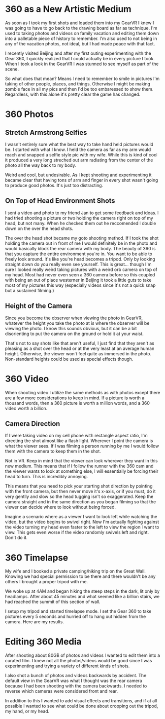 <!-- ---
layout: post
title: "Doccumenting Vacation in 360 with Samsung's Gear 360"
date: 2017-09-26 3:39:06 -0400
--- -->

# 360 as a New Artistic Medium

As soon as I took my first shots and loaded them into my GearVR I knew I was going to have to go back to the drawing board as far as technique.  I'm used to taking photos and videos on family vacation and editing them down into a palletable piece of history to remember.  I'm also used to not being in any of the vacation photos, not ideal, but I had made peace with that fact.  

I recently visited Beijing and after my first outing experimenting with the Gear 360, I quickly realized that I could actually be in every picture I took.  When I took a look in the GearVR I was stunned to see myself as part of the scene.

So what does that mean? Means I need to remember to smile in pictures I'm taking of other people, places, and things. Otherwise I might be making zombie face in all my pics and then I'd be too embaressed to show them. Regardless, with this alone it's pretty clear the game has changed.

# 360 Photos

## Stretch Armstrong Selfies

I wasn't entirely sure what the best way to take hand held pictures would be.  I started with what I know.  I held the camera as far as my arm would reach and snapped a selfie style pic with my wife.  While this is kind of cool it produced a very long streched out arm radiating from the center of the photo all the way back to my body.  

Weird and cool, but undesirable.  As I kept shooting and experimenting it became clear that having tons of arm and finger in every shot wasn't going to produce good photos.  It's just too distracting.

## On Top of Head Environment Shots

I sent a video and photo to my friend Jan to get some feedback and ideas.  I had tried shooting a picture or two holding the camera right on top of my head, but not many. When he checked them out he reccomended I double down on the over the head shots.  

The over the head shot became my goto shooting method. If I took the shot holding the camera out in front of me I would definitely be in the photo and would basically block the rear camera with my body.  The beauty of 360 is that you capture the entire environment you're in.  You want to be able to freely look around. It's like you're head becomes a tripod.  Only by looking straight down do you really even see yourself.  This is great... though I'm sure I looked really weird taking pictures with a weird orb camera on top of my head. Most had never even seen a 360 camera before so this coupled with being an out of place westerner in Beijing it took a little guts to take most of my pictures this way (especially videos since it's not a quick snap but a sustained filming.)

## Height of the Camera

Since you become the observer when viewing the photo in GearVR, whatever the height you take the photo at is where the observer will be viewing the photo.  I know this sounds obvious, but it can be a bit disorienting to put the camera on the ground or hold it at your waist. 

That's not to say shots like that aren't useful, I just find that they aren't as pleasing as a shot over the head or at the very least at an average human height.  Otherwise, the viewer won't feel quite as immersed in the photo.  Non-standard heights could be used as special effects though.

# 360 Video

When shooting video I utilize the same methods as with photos except there are a few more considerations to keep in mind. If a picture is worth a thousand words, then a 360 picture is worth a million words, and a 360 video worth a billion.

## Camera Direction

If I were taking video on my cell phone with rectangle aspect ratio, I'm directing the shot almost like a flash light.  Wherever I point the camera is what the viewer sees. If I was filming a person running by me I would follow them with the camera to keep them in the shot.

Not in VR.  Keep in mind that the viewer can look wherever they want in this new medium.  This means that if I follow the runner with the 360 cam and the viewer wants to look at something else, I will essentially be forcing their head to turn.  This is incredibly annoying.  

This means that you need to pick your starting shot direction by pointing with the front camera, but then never move it's x-axis, or if you must, do it very gentlly and slow so the head tugging isn't so exaggerated. Keep the camera straight and in the same direction as you began filming so that the viewer can decide where to look without being forced.

Imagine a scenario where as a viewer I want to look left while watching the video, but the video begins to swivel right.  Now I'm actually fighting against the video turning my head even faster to the left to view the region I want to view. This gets even worse if the video randomly swivels left and right. Don't do it.

# 360 Timelapse

My wife and I booked a private camping/hiking trip on the Great Wall.  Knowing we had special permission to be there and there wouldn't be any others I brought a proper tripod with me.

We woke up at 4AM and began hiking the steep steps in the dark, lit only by headlamps.  After about 45 minutes and what seemed like a billion stairs, we had reached the summit of this section of wall. 

I setup my tripod and started timelapse mode.  I set the Gear 360 to take pictures every 5 seconds and hurried off to hang out hidden from the camera.  Here are my results.

# Editing 360 Media

After shooting about 80GB of photos and videos I wanted to edit them into a curated film.  I knew not all the photos/videos would be good since I was experimenting and trying a variety of different kinds of shots.  

I also shot a bunch of photos and videos backwards by accident.  The default view in the GearVR was what I thought was the rear camera because I had been shooting with the camera backwards. I needed to reverse which cameras were considered front and rear.

In addition to this I wanted to add visual effects and transitions, and if at all possible I wanted to see what could be done about cropping out the tripod, my hand, or my head.